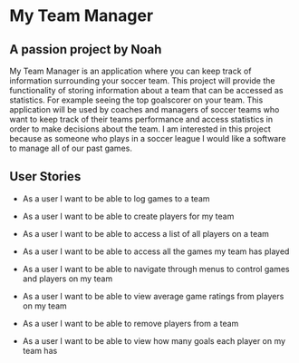 # My Team Manager
## A passion project by Noah

My Team Manager is an application where you
can keep track of information surrounding your
soccer team. This project will provide the 
functionality of storing information about a team 
that can be accessed as statistics. For example seeing
the top goalscorer on your team. This application
will be used by coaches and managers of soccer teams
who want to keep track of their teams performance
and access statistics in order to make decisions about 
the team. I am interested in this project because as
someone who plays in a soccer league I would like a 
software to manage all of our past games.

## User Stories
- As a user I want to be able to log games to a team
- As a user I want to be able to create players for my team
- As a user I want to be able to access a list of all players on a team
- As a user I want to be able to access all the games my team has played
- As a user I want to be able to navigate through menus to control games and players on my team


- As a user I want to be able to view average game ratings from players on my team
- As a user I want to be able to remove players from a team
- As a user I want to be able to view how many goals each player on my team has